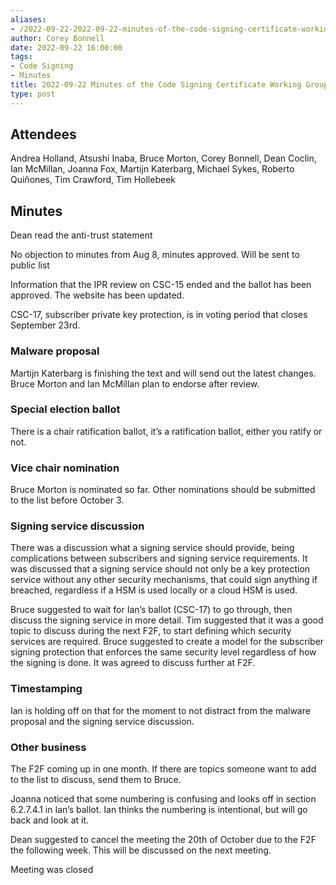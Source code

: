 ```yaml
---
aliases:
- /2022-09-22-2022-09-22-minutes-of-the-code-signing-certificate-working-group/
author: Corey Bonnell
date: 2022-09-22 16:00:00
tags:
- Code Signing
- Minutes
title: 2022-09-22 Minutes of the Code Signing Certificate Working Group
type: post
---
```


## Attendees 

Andrea Holland, Atsushi Inaba, Bruce Morton, Corey Bonnell, Dean Coclin, Ian McMillan, Joanna Fox, Martijn Katerbarg, Michael Sykes, Roberto Quiñones, Tim Crawford, Tim Hollebeek

## Minutes 

Dean read the anti-trust statement

No objection to minutes from Aug 8, minutes approved. Will be sent to public list

Information that the IPR review on CSC-15 ended and the ballot has been approved. The website has been updated.

CSC-17, subscriber private key protection, is in voting period that closes September 23rd.

### Malware proposal 

Martijn Katerbarg is finishing the text and will send out the latest changes. Bruce Morton and Ian McMillan plan to endorse after review.

### Special election ballot 

There is a chair ratification ballot, it’s a ratification ballot, either you ratify or not.

### Vice chair nomination 

Bruce Morton is nominated so far. Other nominations should be submitted to the list before October 3.

### Signing service discussion 

There was a discussion what a signing service should provide, being complications between subscribers and signing service requirements. It was discussed that a signing service should not only be a key protection service without any other security mechanisms, that could sign anything if breached, regardless if a HSM is used locally or a cloud HSM is used.

Bruce suggested to wait for Ian’s ballot (CSC-17) to go through, then discuss the signing service in more detail. Tim suggested that it was a good topic to discuss during the next F2F, to start defining which security services are required. Bruce suggested to create a model for the subscriber signing protection that enforces the same security level regardless of how the signing is done. It was agreed to discuss further at F2F.

### Timestamping 

Ian is holding off on that for the moment to not distract from the malware proposal and the signing service discussion.

### Other business 

The F2F coming up in one month. If there are topics someone want to add to the list to discuss, send them to Bruce.

Joanna noticed that some numbering is confusing and looks off in section 6.2.7.4.1 in Ian’s ballot. Ian thinks the numbering is intentional, but will go back and look at it.

Dean suggested to cancel the meeting the 20th of October due to the F2F the following week. This will be discussed on the next meeting.

Meeting was closed